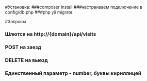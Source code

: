 #Установка: 
###composer install
###настраиваем подключение в config/db.php
###php yii migrate

#Запросы
### Шлются на http://{domain}/api/visits
### POST на заезд
### DELETE на выезд
### Единственный параметр - number, буквы кириллицей